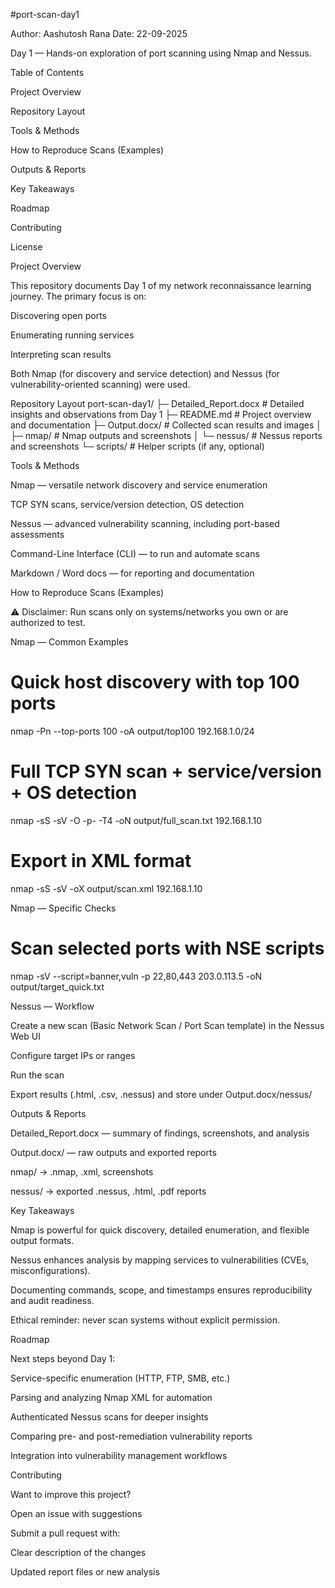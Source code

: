 #port-scan-day1

Author: Aashutosh Rana
Date: 22-09-2025

Day 1 — Hands-on exploration of port scanning using Nmap and Nessus.

Table of Contents

Project Overview

Repository Layout

Tools & Methods

How to Reproduce Scans (Examples)

Outputs & Reports

Key Takeaways

Roadmap

Contributing

License

Project Overview

This repository documents Day 1 of my network reconnaissance learning journey.
The primary focus is on:

Discovering open ports

Enumerating running services

Interpreting scan results

Both Nmap (for discovery and service detection) and Nessus (for vulnerability-oriented scanning) were used.

Repository Layout
port-scan-day1/
├─ Detailed_Report.docx        # Detailed insights and observations from Day 1
├─ README.md                   # Project overview and documentation
├─ Output.docx/                # Collected scan results and images
│  ├─ nmap/                    # Nmap outputs and screenshots
│  └─ nessus/                  # Nessus reports and screenshots
└─ scripts/                    # Helper scripts (if any, optional)

Tools & Methods

Nmap — versatile network discovery and service enumeration

TCP SYN scans, service/version detection, OS detection

Nessus — advanced vulnerability scanning, including port-based assessments

Command-Line Interface (CLI) — to run and automate scans

Markdown / Word docs — for reporting and documentation

How to Reproduce Scans (Examples)

⚠️ Disclaimer: Run scans only on systems/networks you own or are authorized to test.

Nmap — Common Examples
# Quick host discovery with top 100 ports
nmap -Pn --top-ports 100 -oA output/top100 192.168.1.0/24

# Full TCP SYN scan + service/version + OS detection
nmap -sS -sV -O -p- -T4 -oN output/full_scan.txt 192.168.1.10

# Export in XML format
nmap -sS -sV -oX output/scan.xml 192.168.1.10

Nmap — Specific Checks
# Scan selected ports with NSE scripts
nmap -sV --script=banner,vuln -p 22,80,443 203.0.113.5 -oN output/target_quick.txt

Nessus — Workflow

Create a new scan (Basic Network Scan / Port Scan template) in the Nessus Web UI

Configure target IPs or ranges

Run the scan

Export results (.html, .csv, .nessus) and store under Output.docx/nessus/

Outputs & Reports

Detailed_Report.docx — summary of findings, screenshots, and analysis

Output.docx/ — raw outputs and exported reports

nmap/ → .nmap, .xml, screenshots

nessus/ → exported .nessus, .html, .pdf reports

Key Takeaways

Nmap is powerful for quick discovery, detailed enumeration, and flexible output formats.

Nessus enhances analysis by mapping services to vulnerabilities (CVEs, misconfigurations).

Documenting commands, scope, and timestamps ensures reproducibility and audit readiness.

Ethical reminder: never scan systems without explicit permission.

Roadmap

Next steps beyond Day 1:

Service-specific enumeration (HTTP, FTP, SMB, etc.)

Parsing and analyzing Nmap XML for automation

Authenticated Nessus scans for deeper insights

Comparing pre- and post-remediation vulnerability reports

Integration into vulnerability management workflows

Contributing

Want to improve this project?

Open an issue with suggestions

Submit a pull request with:

Clear description of the changes

Updated report files or new analysis

